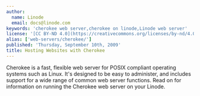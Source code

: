 ```yaml
---
author:
  name: Linode
  email: docs@linode.com
keywords: 'cherokee web server,cherokee on linode,Linode web server'
license: '[CC BY-ND 4.0](https://creativecommons.org/licenses/by-nd/4.0)'
alias: ['web-servers/cherokee/']
published: 'Thursday, September 10th, 2009'
title: Hosting Websites with Cherokee
---
```


Cherokee is a fast, flexible web server for POSIX compliant operating systems such as Linux. It's designed to be easy to administer, and includes support for a wide range of common web server functions. Read on for information on running the Cherokee web server on your Linode.
